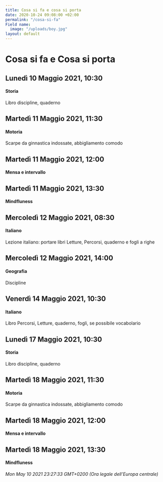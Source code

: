```yaml
---
title: Cosa si fa e cosa si porta
date: 2020-10-24 09:08:00 +02:00
permalink: "/cosa-si-fa"
Field name:
  image: "/uploads/boy.jpg"
layout: default
---
```


# Cosa si fa e Cosa si porta
## Lunedì 10 Maggio 2021, 10:30
#### Storia
Libro discipline, quaderno  
## Martedì 11 Maggio 2021, 11:30
#### Motoria
Scarpe da ginnastica indossate, abbigliamento comodo  
## Martedì 11 Maggio 2021, 12:00
#### Mensa e intervallo
  
## Martedì 11 Maggio 2021, 13:30
#### Mindfluness
  
## Mercoledì 12 Maggio 2021, 08:30
#### Italiano
<span>Lezione italiano: portare libri Letture, Percorsi, quaderno e fogli a righe</span>  
## Mercoledì 12 Maggio 2021, 14:00
#### Geografia
Discipline  
## Venerdì 14 Maggio 2021, 10:30
#### Italiano
Libro Percorsi, Letture, quaderno, fogli, se possibile vocabolario  
## Lunedì 17 Maggio 2021, 10:30
#### Storia
Libro discipline, quaderno  
## Martedì 18 Maggio 2021, 11:30
#### Motoria
Scarpe da ginnastica indossate, abbigliamento comodo  
## Martedì 18 Maggio 2021, 12:00
#### Mensa e intervallo
  
## Martedì 18 Maggio 2021, 13:30
#### Mindfluness
  

_Mon May 10 2021 23:27:33 GMT+0200 (Ora legale dell’Europa centrale)_